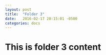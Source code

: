 ```yaml
---
layout: post
title:  "Folder 3"
date:   2016-02-17 20:15:01 -0500
categories: docs
---
```

# This is folder 3 content